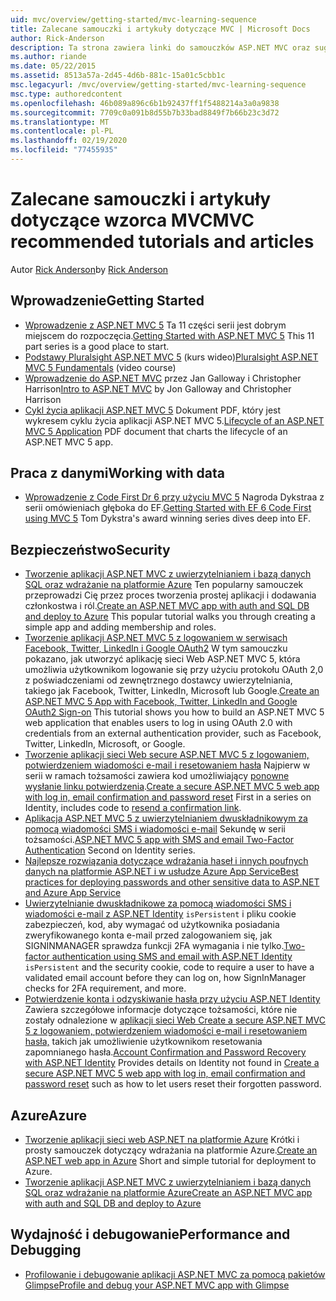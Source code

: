 ```yaml
---
uid: mvc/overview/getting-started/mvc-learning-sequence
title: Zalecane samouczki i artykuły dotyczące MVC | Microsoft Docs
author: Rick-Anderson
description: Ta strona zawiera linki do samouczków ASP.NET MVC oraz sugerowaną sekwencję do ich wykonania.
ms.author: riande
ms.date: 05/22/2015
ms.assetid: 8513a57a-2d45-4d6b-881c-15a01c5cbb1c
msc.legacyurl: /mvc/overview/getting-started/mvc-learning-sequence
msc.type: authoredcontent
ms.openlocfilehash: 46b089a896c6b1b92437ff1f5488214a3a0a9838
ms.sourcegitcommit: 7709c0a091b8d55b7b33bad8849f7b66b23c3d72
ms.translationtype: MT
ms.contentlocale: pl-PL
ms.lasthandoff: 02/19/2020
ms.locfileid: "77455935"
---
```

# <a name="mvc-recommended-tutorials-and-articles"></a><span data-ttu-id="aff68-103">Zalecane samouczki i artykuły dotyczące wzorca MVC</span><span class="sxs-lookup"><span data-stu-id="aff68-103">MVC recommended tutorials and articles</span></span>

<span data-ttu-id="aff68-104">Autor [Rick Anderson](https://twitter.com/RickAndMSFT)</span><span class="sxs-lookup"><span data-stu-id="aff68-104">by [Rick Anderson](https://twitter.com/RickAndMSFT)</span></span>

<a id="pwd"></a>
## <a name="getting-started"></a><span data-ttu-id="aff68-105">Wprowadzenie</span><span class="sxs-lookup"><span data-stu-id="aff68-105">Getting Started</span></span>

- <span data-ttu-id="aff68-106">[Wprowadzenie z ASP.NET MVC 5](introduction/getting-started.md) Ta 11 części serii jest dobrym miejscem do rozpoczęcia.</span><span class="sxs-lookup"><span data-stu-id="aff68-106">[Getting Started with ASP.NET MVC 5](introduction/getting-started.md) This 11 part series is a good place to start.</span></span>
- <span data-ttu-id="aff68-107">[Podstawy Pluralsight ASP.NET MVC 5](https://pluralsight.com/training/Player?author=scott-allen&amp;name=aspdotnet-mvc5-fundamentals-m1-introduction&amp;mode=live&amp;clip=0&amp;course=aspdotnet-mvc5-fundamentals) (kurs wideo)</span><span class="sxs-lookup"><span data-stu-id="aff68-107">[Pluralsight ASP.NET MVC 5 Fundamentals](https://pluralsight.com/training/Player?author=scott-allen&amp;name=aspdotnet-mvc5-fundamentals-m1-introduction&amp;mode=live&amp;clip=0&amp;course=aspdotnet-mvc5-fundamentals) (video course)</span></span>
- <span data-ttu-id="aff68-108">[Wprowadzenie do ASP.NET MVC](https://channel9.msdn.com/Series/Introduction-to-ASP-NET-MVC) przez Jan Galloway i Christopher Harrison</span><span class="sxs-lookup"><span data-stu-id="aff68-108">[Intro to ASP.NET MVC](https://channel9.msdn.com/Series/Introduction-to-ASP-NET-MVC) by Jon Galloway and Christopher Harrison</span></span>
- <span data-ttu-id="aff68-109">[Cykl życia aplikacji ASP.NET MVC 5](lifecycle-of-an-aspnet-mvc-5-application.md) Dokument PDF, który jest wykresem cyklu życia aplikacji ASP.NET MVC 5.</span><span class="sxs-lookup"><span data-stu-id="aff68-109">[Lifecycle of an ASP.NET MVC 5 Application](lifecycle-of-an-aspnet-mvc-5-application.md) PDF document that charts the lifecycle of an ASP.NET MVC 5 app.</span></span>

<a id="con"></a>
## <a name="working-with-data"></a><span data-ttu-id="aff68-110">Praca z danymi</span><span class="sxs-lookup"><span data-stu-id="aff68-110">Working with data</span></span>

- <span data-ttu-id="aff68-111">[Wprowadzenie z Code First Dr 6 przy użyciu MVC 5](getting-started-with-ef-using-mvc/creating-an-entity-framework-data-model-for-an-asp-net-mvc-application.md) Nagroda Dykstraa z serii omówieniach głęboka do EF.</span><span class="sxs-lookup"><span data-stu-id="aff68-111">[Getting Started with EF 6 Code First using MVC 5](getting-started-with-ef-using-mvc/creating-an-entity-framework-data-model-for-an-asp-net-mvc-application.md) Tom Dykstra's award winning series dives deep into EF.</span></span>

<a id="wj"></a>
## <a name="security"></a><span data-ttu-id="aff68-112">Bezpieczeństwo</span><span class="sxs-lookup"><span data-stu-id="aff68-112">Security</span></span>

- <span data-ttu-id="aff68-113">[Tworzenie aplikacji ASP.NET MVC z uwierzytelnianiem i bazą danych SQL oraz wdrażanie na platformie Azure](https://azure.microsoft.com/documentation/articles/web-sites-dotnet-deploy-aspnet-mvc-app-membership-oauth-sql-database/) Ten popularny samouczek przeprowadzi Cię przez proces tworzenia prostej aplikacji i dodawania członkostwa i ról.</span><span class="sxs-lookup"><span data-stu-id="aff68-113">[Create an ASP.NET MVC app with auth and SQL DB and deploy to Azure](https://azure.microsoft.com/documentation/articles/web-sites-dotnet-deploy-aspnet-mvc-app-membership-oauth-sql-database/) This popular tutorial walks you through creating a simple app and adding membership and roles.</span></span>
- <span data-ttu-id="aff68-114">[Tworzenie aplikacji ASP.NET MVC 5 z logowaniem w serwisach Facebook, Twitter, LinkedIn i Google OAuth2](../security/create-an-aspnet-mvc-5-app-with-facebook-and-google-oauth2-and-openid-sign-on.md) W tym samouczku pokazano, jak utworzyć aplikację sieci Web ASP.NET MVC 5, która umożliwia użytkownikom logowanie się przy użyciu protokołu OAuth 2,0 z poświadczeniami od zewnętrznego dostawcy uwierzytelniania, takiego jak Facebook, Twitter, LinkedIn, Microsoft lub Google.</span><span class="sxs-lookup"><span data-stu-id="aff68-114">[Create an ASP.NET MVC 5 App with Facebook, Twitter, LinkedIn and Google OAuth2 Sign-on](../security/create-an-aspnet-mvc-5-app-with-facebook-and-google-oauth2-and-openid-sign-on.md) This tutorial shows you how to build an ASP.NET MVC 5 web application that enables users to log in using OAuth 2.0 with credentials from an external authentication provider, such as Facebook, Twitter, LinkedIn, Microsoft, or Google.</span></span>
- <span data-ttu-id="aff68-115">[Tworzenie aplikacji sieci Web secure ASP.NET MVC 5 z logowaniem, potwierdzeniem wiadomości e-mail i resetowaniem hasła](../security/create-an-aspnet-mvc-5-web-app-with-email-confirmation-and-password-reset.md) Najpierw w serii w ramach tożsamości zawiera kod umożliwiający [ponowne wysłanie linku potwierdzenia](../security/create-an-aspnet-mvc-5-web-app-with-email-confirmation-and-password-reset.md#rsend).</span><span class="sxs-lookup"><span data-stu-id="aff68-115">[Create a secure ASP.NET MVC 5 web app with log in, email confirmation and password reset](../security/create-an-aspnet-mvc-5-web-app-with-email-confirmation-and-password-reset.md) First in a series on Identity, includes code to [resend a confirmation link](../security/create-an-aspnet-mvc-5-web-app-with-email-confirmation-and-password-reset.md#rsend).</span></span>
- <span data-ttu-id="aff68-116">[Aplikacja ASP.NET MVC 5 z uwierzytelnianiem dwuskładnikowym za pomocą wiadomości SMS i wiadomości e-mail](../security/aspnet-mvc-5-app-with-sms-and-email-two-factor-authentication.md) Sekundę w serii tożsamości.</span><span class="sxs-lookup"><span data-stu-id="aff68-116">[ASP.NET MVC 5 app with SMS and email Two-Factor Authentication](../security/aspnet-mvc-5-app-with-sms-and-email-two-factor-authentication.md) Second on Identity series.</span></span>
- [<span data-ttu-id="aff68-117">Najlepsze rozwiązania dotyczące wdrażania haseł i innych poufnych danych na platformie ASP.NET i w usłudze Azure App Service</span><span class="sxs-lookup"><span data-stu-id="aff68-117">Best practices for deploying passwords and other sensitive data to ASP.NET and Azure App Service</span></span>](../../../identity/overview/features-api/best-practices-for-deploying-passwords-and-other-sensitive-data-to-aspnet-and-azure.md)
- <span data-ttu-id="aff68-118">[Uwierzytelnianie dwuskładnikowe za pomocą wiadomości SMS i wiadomości e-mail z ASP.NET Identity](../../../identity/overview/features-api/two-factor-authentication-using-sms-and-email-with-aspnet-identity.md) `isPersistent` i pliku cookie zabezpieczeń, kod, aby wymagać od użytkownika posiadania zweryfikowanego konta e-mail przed zalogowaniem się, jak SIGNINMANAGER sprawdza funkcji 2FA wymagania i nie tylko.</span><span class="sxs-lookup"><span data-stu-id="aff68-118">[Two-factor authentication using SMS and email with ASP.NET Identity](../../../identity/overview/features-api/two-factor-authentication-using-sms-and-email-with-aspnet-identity.md) `isPersistent` and the security cookie, code to require a user to have a validated email account before they can log on, how SignInManager checks for 2FA requirement, and more.</span></span>
- <span data-ttu-id="aff68-119">[Potwierdzenie konta i odzyskiwanie hasła przy użyciu ASP.NET Identity](../../../identity/overview/features-api/account-confirmation-and-password-recovery-with-aspnet-identity.md) Zawiera szczegółowe informacje dotyczące tożsamości, które nie zostały odnalezione w [aplikacji sieci Web Create a secure ASP.NET MVC 5 z logowaniem, potwierdzeniem wiadomości e-mail i resetowaniem hasła,](../security/create-an-aspnet-mvc-5-web-app-with-email-confirmation-and-password-reset.md) takich jak umożliwienie użytkownikom resetowania zapomnianego hasła.</span><span class="sxs-lookup"><span data-stu-id="aff68-119">[Account Confirmation and Password Recovery with ASP.NET Identity](../../../identity/overview/features-api/account-confirmation-and-password-recovery-with-aspnet-identity.md) Provides details on Identity not found in [Create a secure ASP.NET MVC 5 web app with log in, email confirmation and password reset](../security/create-an-aspnet-mvc-5-web-app-with-email-confirmation-and-password-reset.md) such as how to let users reset their forgotten password.</span></span>

<a id="da"></a>
## <a name="azure"></a><span data-ttu-id="aff68-120">Azure</span><span class="sxs-lookup"><span data-stu-id="aff68-120">Azure</span></span>

- <span data-ttu-id="aff68-121">[Tworzenie aplikacji sieci web ASP.NET na platformie Azure](https://azure.microsoft.com/documentation/articles/web-sites-dotnet-get-started/) Krótki i prosty samouczek dotyczący wdrażania na platformie Azure.</span><span class="sxs-lookup"><span data-stu-id="aff68-121">[Create an ASP.NET web app in Azure](https://azure.microsoft.com/documentation/articles/web-sites-dotnet-get-started/) Short and simple tutorial for deployment to Azure.</span></span>
- [<span data-ttu-id="aff68-122">Tworzenie aplikacji ASP.NET MVC z uwierzytelnianiem i bazą danych SQL oraz wdrażanie na platformie Azure</span><span class="sxs-lookup"><span data-stu-id="aff68-122">Create an ASP.NET MVC app with auth and SQL DB and deploy to Azure</span></span>](https://azure.microsoft.com/documentation/articles/web-sites-dotnet-deploy-aspnet-mvc-app-membership-oauth-sql-database/)

<a id="perf"></a>
## <a name="performance-and-debugging"></a><span data-ttu-id="aff68-123">Wydajność i debugowanie</span><span class="sxs-lookup"><span data-stu-id="aff68-123">Performance and Debugging</span></span>

- [<span data-ttu-id="aff68-124">Profilowanie i debugowanie aplikacji ASP.NET MVC za pomocą pakietów Glimpse</span><span class="sxs-lookup"><span data-stu-id="aff68-124">Profile and debug your ASP.NET MVC app with Glimpse</span></span>](../performance/profile-and-debug-your-aspnet-mvc-app-with-glimpse.md)
